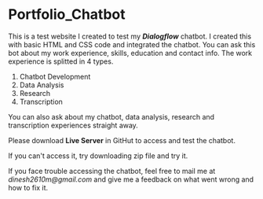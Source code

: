 # Portfolio_Chatbot
This is a test website I created to test my _**Dialogflow**_ chatbot.
I created this with basic HTML and CSS code and integrated the chatbot.
You can ask this bot about my work experience, skills, education and contact info.
The work experience is splitted in 4 types.
1. Chatbot Development
2. Data Analysis
3. Research
4. Transcription

You can also ask about my chatbot, data analysis, research and transcription experiences straight away.

Please download **Live Server** in GitHut to access and test the chatbot.

If you can't access it, try downloading zip file and try it.

If you face trouble accessing the chatbot, feel free to mail me at _dinesh2610m@gmail.com_ and give me a feedback on what went wrong and how to fix it.